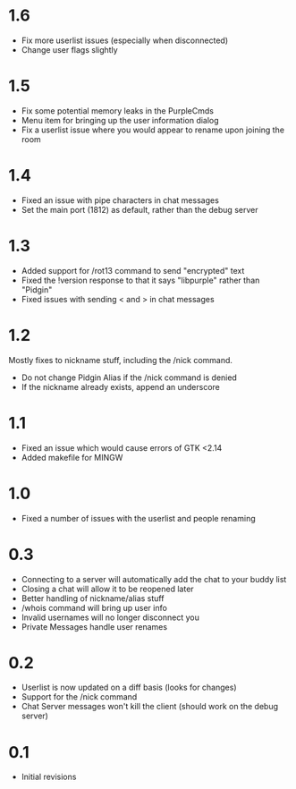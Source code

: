 # 1.6 #
  * Fix more userlist issues (especially when disconnected)
  * Change user flags slightly

# 1.5 #
  * Fix some potential memory leaks in the PurpleCmds
  * Menu item for bringing up the user information dialog
  * Fix a userlist issue where you would appear to rename upon joining the room

# 1.4 #
  * Fixed an issue with pipe characters in chat messages
  * Set the main port (1812) as default, rather than the debug server

# 1.3 #
  * Added support for /rot13 command to send "encrypted" text
  * Fixed the !version response to that it says "libpurple" rather than "Pidgin"
  * Fixed issues with sending < and > in chat messages

# 1.2 #
Mostly fixes to nickname stuff, including the /nick command.
  * Do not change Pidgin Alias if the /nick command is denied
  * If the nickname already exists, append an underscore

# 1.1 #
  * Fixed an issue which would cause errors of GTK <2.14
  * Added makefile for MINGW

# 1.0 #
  * Fixed a number of issues with the userlist and people renaming

# 0.3 #
  * Connecting to a server will automatically add the chat to your buddy list
  * Closing a chat will allow it to be reopened later
  * Better handling of nickname/alias stuff
  * /whois command will bring up user info
  * Invalid usernames will no longer disconnect you
  * Private Messages handle user renames

# 0.2 #
  * Userlist is now updated on a diff basis (looks for changes)
  * Support for the /nick command
  * Chat Server messages won't kill the client (should work on the debug server)

# 0.1 #
  * Initial revisions